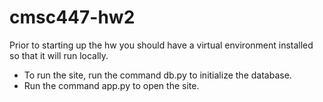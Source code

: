 # cmsc447-hw2

Prior to starting up the hw you should have a virtual environment installed so that it will run locally. 

- To run the site, run the command db.py to initialize the database.
- Run the command app.py to open the site.
